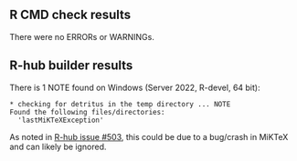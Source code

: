 ## R CMD check results
There were no ERRORs or WARNINGs. 

## R-hub builder results
There is 1 NOTE found on Windows (Server 2022, R-devel, 64 bit):

```
* checking for detritus in the temp directory ... NOTE
Found the following files/directories:
  'lastMiKTeXException'
```
As noted in [R-hub issue #503](https://github.com/r-hub/rhub/issues/503), this could be due to a bug/crash in MiKTeX and can likely be ignored.


